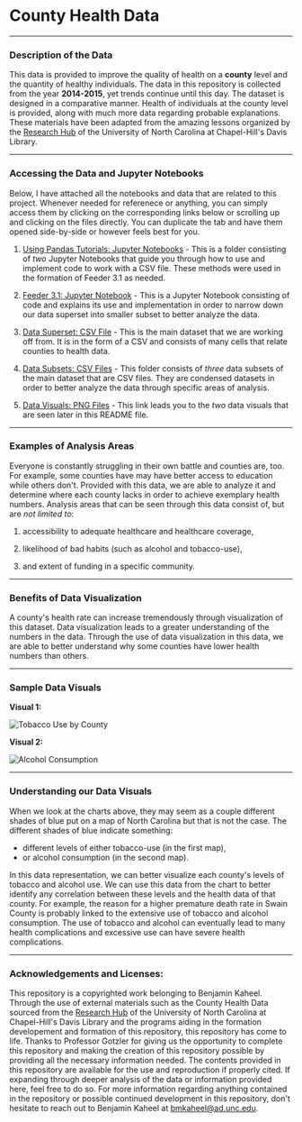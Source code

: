 # County Health Data

---
### Description of the Data

This data is provided to improve the quality of health on a **county** level and the quantity of healthy individuals. The data in this repository is collected from the year **2014-2015**, yet trends continue until this day. The dataset is designed in a comparative manner. Health of individuals at the county level is provided, along with much more data regarding probable explanations. These materials have been adapted from the amazing lessons organized by the [Research Hub](https://library.unc.edu/data/) of the University of North Carolina at Chapel-Hill's Davis Library.



---
### Accessing the Data and Jupyter Notebooks

Below, I have attached all the notebooks and data that are related to this project. Whenever needed for referenece or anything, you can simply access them by clicking on the corresponding links below or scrolling up and clicking on the files directly. You can duplicate the tab and have them opened side-by-side or however feels best for you. 

1. [Using Pandas Tutorials: Jupyter Notebooks](https://github.com/bmkaheel/Public-Data-Repository/tree/main/Using%20Pandas%20Tutorials%20-%20Jupyter%20Notebooks) - This is a folder consisting of *two* Jupyter Notebooks that guide you through how to use and implement code to work with a CSV file. These methods were used in the formation of Feeder 3.1 as needed. 

2. [Feeder 3.1: Jupyter Notebook](https://github.com/bmkaheel/Public-Data-Repository/blob/main/Feeder%203.1.ipynb) - This is a Jupyter Notebook consisting of code and explains its use and implementation in order to narrow down our data superset into smaller subset to better analyze the data. 

3. [Data Superset: CSV File](https://github.com/bmkaheel/Public-Data-Repository/blob/main/CountyHealthData_2014-2015.csv) - This is the main dataset that we are working off from. It is in the form of a CSV and consists of many cells that relate counties to health data.

4. [Data Subsets: CSV Files](https://github.com/bmkaheel/Public-Data-Repository/tree/main/Data%20Subsets) - This folder consists of *three* data subsets of the main dataset that are CSV files. They are condensed datasets in order to better analyze the data through specific areas of analysis.

5. [Data Visuals: PNG Files](https://github.com/bmkaheel/Public-Data-Repository/tree/main/Data%20Visualization) - This link leads you to the *two* data visuals that are seen later in this README file. 




---
### Examples of Analysis Areas

Everyone is constantly struggling in their own battle and counties are, too. For example, some counties have may have better access to education while others don't. Provided with this data, we are able to analyze it and determine where each county lacks in order to achieve exemplary health numbers. Analysis areas that can be seen through this data consist of, but are *not limited to*:

1. accessibility to adequate healthcare and healthcare coverage,

2. likelihood of bad habits (such as alcohol and tobacco-use),

3. and extent of funding in a specific community.

---
### Benefits of Data Visualization

A county's health rate can increase tremendously through visualization of this dataset. Data visualization leads to a greater understanding of the numbers in the data. Through the use of data visualization in this data, we are able to better understand why some counties have lower health numbers than others.

---
### Sample Data Visuals

**Visual 1:**

![Tobacco Use by County](https://user-images.githubusercontent.com/111814393/203340386-f69e8592-0657-4bda-8719-cfd9db564729.png)



**Visual 2:**

![Alcohol Consumption](https://user-images.githubusercontent.com/111814393/203340437-f3a44bfa-5355-4224-9cd4-b0d23c7948c5.png)


---
### Understanding our Data Visuals

When we look at the charts above, they may seem as a couple different shades of blue put on a map of North Carolina but that is not the case. The different shades of blue indicate something: 

- different levels of either tobacco-use (in the first map),
- or alcohol consumption (in the second map). 

In this data representation, we can better visualize each county's levels of tobacco and alcohol use. We can use this data from the chart to better identify any correlation between these levels and the health data of that county. 
For example, the reason for a higher premature death rate in Swain County is probably linked to the extensive use of tobacco and alcohol consumption. The use of tobacco and alcohol can eventually lead to many health complications and excessive use can have severe health complications. 

---
### Acknowledgements and Licenses:


This repository is a copyrighted work belonging to Benjamin Kaheel. Through the use of external materials such as the County Health Data sourced from the [Research Hub](https://library.unc.edu/data/) of the University of North Carolina at Chapel-Hill's Davis Library and the programs aiding in the formation developement and formation of this repository, this repository has come to life. Thanks to Professor Gotzler for giving us the opportunity to complete this repository and making the creation of this repository possible by providing all the necessary information needed. The contents provided in this repository are available for the use and reproduction if properly cited. If expanding through deeper analysis of the data or information provided here, feel free to do so. For more information regarding anything contained in the repository or possible continued development in this repository, don't hesitate to reach out to Benjamin Kaheel at bmkaheel@ad.unc.edu. 
